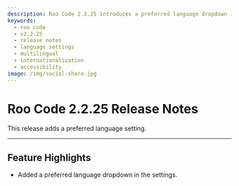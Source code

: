 ```yaml
---
description: Roo Code 2.2.25 introduces a preferred language dropdown in settings, enabling multilingual support for better accessibility.
keywords:
  - roo code
  - v2.2.25
  - release notes
  - language settings
  - multilingual
  - internationalization
  - accessibility
image: /img/social-share.jpg
---
```


# Roo Code 2.2.25 Release Notes

This release adds a preferred language setting.

---

## Feature Highlights

*   Added a preferred language dropdown in the settings.